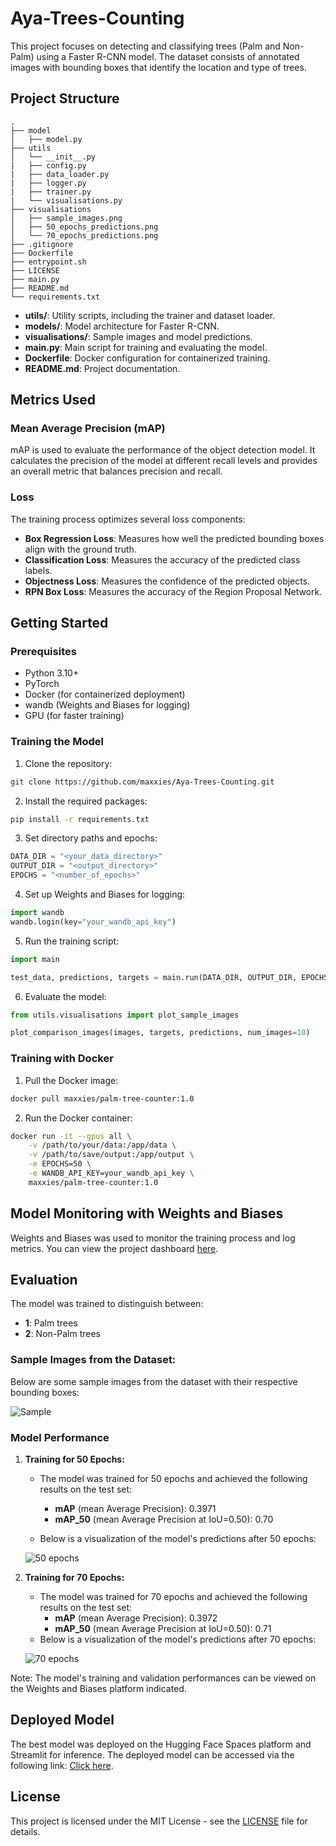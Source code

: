 # Aya-Trees-Counting

This project focuses on detecting and classifying trees (Palm and Non-Palm) using a Faster R-CNN model. The dataset consists of annotated images with bounding boxes that identify the location and type of trees.

## Project Structure
```
.
├── model
│   ├── model.py
├── utils
│   └── __init__.py
|   ├── config.py
|   ├── data_loader.py
|   ├── logger.py
|   ├── trainer.py
|   └── visualisations.py
├── visualisations
│   ├── sample_images.png
│   ├── 50_epochs_predictions.png
│   └── 70_epochs_predictions.png
├── .gitignore
├── Dockerfile
├── entrypoint.sh
├── LICENSE
├── main.py
├── README.md
└── requirements.txt
```

- **utils/**: Utility scripts, including the trainer and dataset loader.
- **models/**: Model architecture for Faster R-CNN.
- **visualisations/**: Sample images and model predictions.
- **main.py**: Main script for training and evaluating the model.
- **Dockerfile**: Docker configuration for containerized training.
- **README.md**: Project documentation.

## Metrics Used

### Mean Average Precision (mAP)
mAP is used to evaluate the performance of the object detection model. It calculates the precision of the model at different recall levels and provides an overall metric that balances precision and recall.

### Loss
The training process optimizes several loss components:
- **Box Regression Loss**: Measures how well the predicted bounding boxes align with the ground truth.
- **Classification Loss**: Measures the accuracy of the predicted class labels.
- **Objectness Loss**: Measures the confidence of the predicted objects.
- **RPN Box Loss**: Measures the accuracy of the Region Proposal Network.


## Getting Started

### Prerequisites
- Python 3.10+
- PyTorch
- Docker (for containerized deployment)
- wandb (Weights and Biases for logging)
- GPU (for faster training)

### Training the Model

1. Clone the repository:
```bash
git clone https://github.com/maxxies/Aya-Trees-Counting.git 
```
2. Install the required packages:
```bash
pip install -r requirements.txt
```

3. Set directory paths and epochs:
```python   
DATA_DIR = "<your_data_directory>"
OUTPUT_DIR = "<output_directory>"
EPOCHS = "<number_of_epochs>"
```

4. Set up Weights and Biases for logging:
```python
import wandb
wandb.login(key="your_wandb_api_key")
```

5. Run the training script:
```python
import main

test_data, predictions, targets = main.run(DATA_DIR, OUTPUT_DIR, EPOCHS)
```

6. Evaluate the model:
```python
from utils.visualisations import plot_sample_images

plot_comparison_images(images, targets, predictions, num_images=10)
```

### Training with Docker
1. Pull the Docker image:
```bash
docker pull maxxies/palm-tree-counter:1.0
```

2. Run the Docker container:
```bash
docker run -it --gpus all \
    -v /path/to/your/data:/app/data \
    -v /path/to/save/output:/app/output \
    -e EPOCHS=50 \
    -e WANDB_API_KEY=your_wandb_api_key \
    maxxies/palm-tree-counter:1.0
```

## Model Monitoring with Weights and Biases
Weights and Biases was used to monitor the training process and log metrics. You can view the project dashboard [here](https://wandb.ai/ahiamadzormaxwell7/counting-trees).


## Evaluation

The model was trained to distinguish between:
- **1**: Palm trees
- **2**: Non-Palm trees

### Sample Images from the Dataset:
Below are some sample images from the dataset with their respective bounding boxes:

![Sample](visualisations/sample_images.png)

### Model Performance

1. **Training for 50 Epochs:**
   - The model was trained for 50 epochs and achieved the following results on the test set:
     - **mAP** (mean Average Precision): 0.3971
     - **mAP_50** (mean Average Precision at IoU=0.50): 0.70
    
   - Below is a visualization of the model's predictions after 50 epochs:

   ![50 epochs](visualisations/50_epochs_predictions.png)

2. **Training for 70 Epochs:**
   - The model was trained for 70 epochs and achieved the following results on the test set:
     - **mAP** (mean Average Precision): 0.3972
     - **mAP_50** (mean Average Precision at IoU=0.50): 0.71
   - Below is a visualization of the model's predictions after 70 epochs:

   ![70 epochs](visualisations/70_epochs_predictions.png)

Note: The model's training and validation performances can be viewed on the Weights and Biases platform indicated.

## Deployed Model
The best model was deployed on the Hugging Face Spaces platform and Streamlit for inference.
The deployed model can be accessed via the following link: [Click here](https://huggingface.co/spaces/Mawube/tree-counter).

## License
This project is licensed under the MIT License - see the [LICENSE](LICENSE) file for details.



